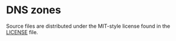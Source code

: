 # DNS zones

Source files are distributed under the MIT-style license
found in the [LICENSE](./LICENSE) file.

